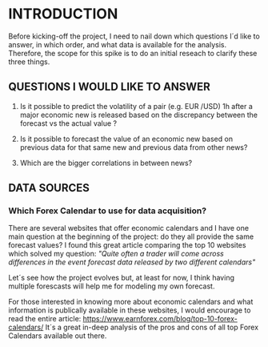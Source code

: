 # INTRODUCTION

Before kicking-off the project, I need to nail down which questions I´d like to answer, in which order, and what data is available for the analysis. 
Therefore, the scope for this spike is to do an initial reseach to clarify these three things.

## QUESTIONS I WOULD LIKE TO ANSWER

1. Is it possible to predict the volatility of a pair (e.g. EUR /USD) 1h after a major economic new is released based on the discrepancy between the forecast vs the actual value ?

2. Is it possible to forecast the value of an economic new based on previous data for that same new and previous data from other news?

3. Which are the bigger correlations in between news?

## DATA SOURCES

### Which Forex Calendar to use for data acquisition?

There are several websites that offer economic calendars and I have one main question at the beginning of the project: do they all provide the same forecast values?
I found this great article comparing the top 10 websites which solved my question: *"Quite often a trader will come across differences in the event forecast data released by two different calendars"*


Let´s see how the project evolves but, at least for now, I think having multiple forescasts will help me for modeling my own forecast.

For those interested in knowing more about economic calendars and what information is publically available in these websites, I would encourage to read the entire article: https://www.earnforex.com/blog/top-10-forex-calendars/ 
It´s a great in-deep analysis of the pros and cons of all top Forex Calendars available out there.


